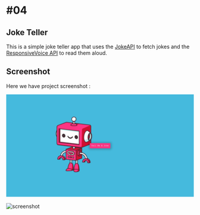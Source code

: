 # #04

## Joke Teller
This is a simple joke teller app that uses the [JokeAPI](https://sv443.net/jokeapi/v2/) to fetch jokes and the [ResponsiveVoice API](https://responsivevoice.org/) to read them aloud.

## Screenshot
Here we have project screenshot :

![screenshot](screenshot.jpeg)

![screenshot](screenshot2.jpeg)

